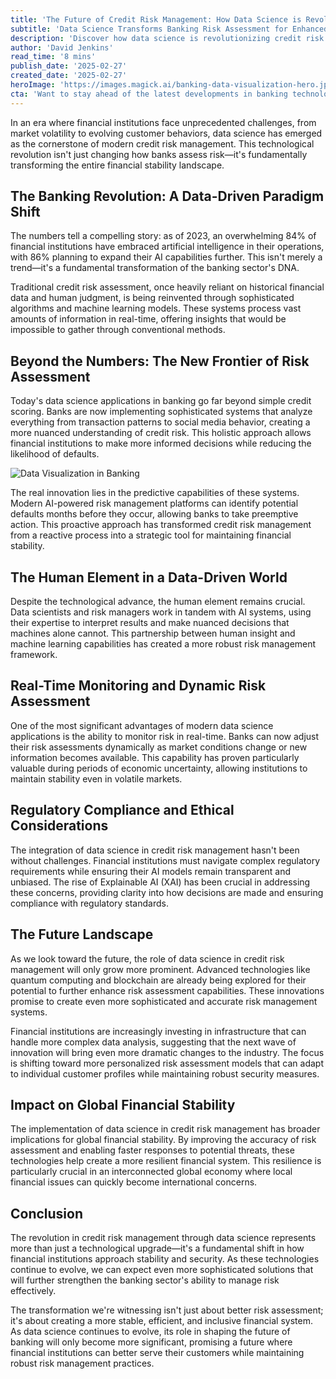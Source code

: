```yaml
---
title: 'The Future of Credit Risk Management: How Data Science is Revolutionizing Banking Stability'
subtitle: 'Data Science Transforms Banking Risk Assessment for Enhanced Financial Stability'
description: 'Discover how data science is revolutionizing credit risk management in banking, with 84% of financial institutions now leveraging AI for enhanced risk assessment and financial stability. Learn about the transformation from traditional methods to sophisticated real-time monitoring systems that are reshaping the future of banking security.'
author: 'David Jenkins'
read_time: '8 mins'
publish_date: '2025-02-27'
created_date: '2025-02-27'
heroImage: 'https://images.magick.ai/banking-data-visualization-hero.jpg'
cta: 'Want to stay ahead of the latest developments in banking technology and risk management? Follow us on LinkedIn for regular insights into how data science is transforming the financial sector.'
---
```


In an era where financial institutions face unprecedented challenges, from market volatility to evolving customer behaviors, data science has emerged as the cornerstone of modern credit risk management. This technological revolution isn't just changing how banks assess risk—it's fundamentally transforming the entire financial stability landscape.

## The Banking Revolution: A Data-Driven Paradigm Shift

The numbers tell a compelling story: as of 2023, an overwhelming 84% of financial institutions have embraced artificial intelligence in their operations, with 86% planning to expand their AI capabilities further. This isn't merely a trend—it's a fundamental transformation of the banking sector's DNA.

Traditional credit risk assessment, once heavily reliant on historical financial data and human judgment, is being reinvented through sophisticated algorithms and machine learning models. These systems process vast amounts of information in real-time, offering insights that would be impossible to gather through conventional methods.

## Beyond the Numbers: The New Frontier of Risk Assessment

Today's data science applications in banking go far beyond simple credit scoring. Banks are now implementing sophisticated systems that analyze everything from transaction patterns to social media behavior, creating a more nuanced understanding of credit risk. This holistic approach allows financial institutions to make more informed decisions while reducing the likelihood of defaults.

![Data Visualization in Banking](https://via.placeholder.com/800x400?text=Data+Visualization+in+Banking)

The real innovation lies in the predictive capabilities of these systems. Modern AI-powered risk management platforms can identify potential defaults months before they occur, allowing banks to take preemptive action. This proactive approach has transformed credit risk management from a reactive process into a strategic tool for maintaining financial stability.

## The Human Element in a Data-Driven World

Despite the technological advance, the human element remains crucial. Data scientists and risk managers work in tandem with AI systems, using their expertise to interpret results and make nuanced decisions that machines alone cannot. This partnership between human insight and machine learning capabilities has created a more robust risk management framework.

## Real-Time Monitoring and Dynamic Risk Assessment

One of the most significant advantages of modern data science applications is the ability to monitor risk in real-time. Banks can now adjust their risk assessments dynamically as market conditions change or new information becomes available. This capability has proven particularly valuable during periods of economic uncertainty, allowing institutions to maintain stability even in volatile markets.

## Regulatory Compliance and Ethical Considerations

The integration of data science in credit risk management hasn't been without challenges. Financial institutions must navigate complex regulatory requirements while ensuring their AI models remain transparent and unbiased. The rise of Explainable AI (XAI) has been crucial in addressing these concerns, providing clarity into how decisions are made and ensuring compliance with regulatory standards.

## The Future Landscape

As we look toward the future, the role of data science in credit risk management will only grow more prominent. Advanced technologies like quantum computing and blockchain are already being explored for their potential to further enhance risk assessment capabilities. These innovations promise to create even more sophisticated and accurate risk management systems.

Financial institutions are increasingly investing in infrastructure that can handle more complex data analysis, suggesting that the next wave of innovation will bring even more dramatic changes to the industry. The focus is shifting toward more personalized risk assessment models that can adapt to individual customer profiles while maintaining robust security measures.

## Impact on Global Financial Stability

The implementation of data science in credit risk management has broader implications for global financial stability. By improving the accuracy of risk assessment and enabling faster responses to potential threats, these technologies help create a more resilient financial system. This resilience is particularly crucial in an interconnected global economy where local financial issues can quickly become international concerns.

## Conclusion

The revolution in credit risk management through data science represents more than just a technological upgrade—it's a fundamental shift in how financial institutions approach stability and security. As these technologies continue to evolve, we can expect even more sophisticated solutions that will further strengthen the banking sector's ability to manage risk effectively.

The transformation we're witnessing isn't just about better risk assessment; it's about creating a more stable, efficient, and inclusive financial system. As data science continues to evolve, its role in shaping the future of banking will only become more significant, promising a future where financial institutions can better serve their customers while maintaining robust risk management practices.